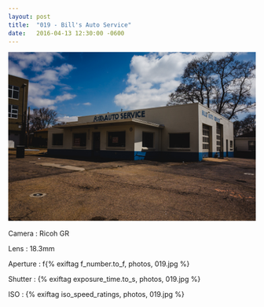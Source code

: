 ```yaml
---
layout: post
title:  "019 - Bill's Auto Service"
date:   2016-04-13 12:30:00 -0600
---
```


![019 - Bill's Auto Service](/photos/019.jpg)

Camera
: Ricoh GR

Lens
: 18.3mm

Aperture
: f{% exiftag f_number.to_f, photos, 019.jpg %}

Shutter
: {% exiftag exposure_time.to_s, photos, 019.jpg %}

ISO
: {% exiftag iso_speed_ratings, photos, 019.jpg %}
